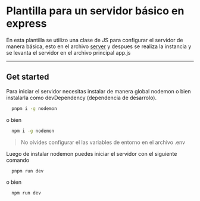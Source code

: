 # Plantilla para un servidor básico en express

En esta plantilla se utilizo una clase de JS para configurar el servidor de manera básica,  esto en el archivo  [server](./models/server.js) y despues  se realiza la instancia y se levanta el servidor en el archivo principal app.js 

---


## Get started 

Para iniciar el servidor necesitas instalar de manera global nodemon o bien  instalarla  como devDependency (dependencia de desarrolo).

```bash
  pnpm i -g nodemon
``` 
o bien

```bash
  npm i -g nodemon
```



> No olvides configurar el las variables de entorno en el archivo .env



Luego de instalar nodemon puedes iniciar el servidor con el siguiente comando

```bash
  pnpm run dev
```

o bien

```bash
  npm run dev
```